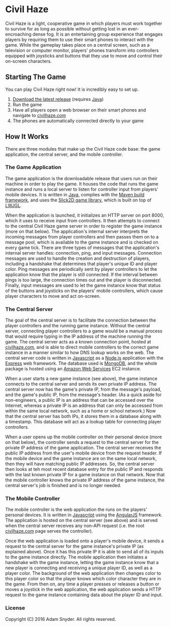 # Civil Haze
Civil Haze is a light, cooperative game in which players must work together to survive for as long as possible without
getting lost in an ever-encroaching dense fog. It is an entertaining group experience that engages players by 
requiring them to use their smart phones to interact with the game. While the gameplay takes place on a central screen, 
such as a television or computer monitor, players' phones transform into controllers equipped with joysticks and 
buttons that they use to move and control their on-screen characters.

## Starting The Game
You can play Civil Haze right now! It is incredibly easy to set up.
1. [Download the latest release](https://github.com/armsnyder/CivilHaze/releases/latest) 
(requires [Java](https://java.com/download))
2. Run the game
3. Have all players open a web browser on their smart phones and navigate to [civilhaze.com](http://civilhaze.com)
4. The phones are automatically connected directly to your game

## How It Works
There are three modules that make up the Civil Haze code base: the game application, the central server, and the mobile 
controller.

### The Game Application
The game application is the downloadable release that users run on their machine in order to play the game. It houses 
the code that runs the game instance and runs a local server to listen for controller input from players' mobile 
devices. It is written in [Java](www.oracle.com/technetwork/java/javase/downloads/), complies with the 
[Maven build framework](https://maven.apache.org/), and uses the [Slick2D game library](slick.ninjacave.com/), which is 
built on top of [LWJGL](https://www.lwjgl.org/).

When the application is launched, it initializes an HTTP server on port 8000, which it uses to receive input from 
controllers. It then attempts to connect to the central Civil Haze game server in order to register the game instance 
(more on that below). The application's internal server interprets the incoming messages from player controllers and 
then passes them on to a message pool, which is available to the game instance and is checked on every game tick. There 
are three types of messages that the application's internal server handles: connection, ping, and input messages. 
Connection messages are used to handle the creation and destruction of players, including a handshake that determines 
that player's unique ID and player color. Ping messages are periodically sent by player controllers to let the 
application know that the player is still connected. If the interval between pings is too large, the connection times 
out and the player is disconnected. Finally, input messages are used to let the game instance know that status of the 
buttons and joysticks on the players' mobile controllers, which cause player characters to move and act on-screen.

### The Central Server
The goal of the central server is to facilitate the connection between the player controllers and the running game 
instance. Without the central server, connecting player controllers to a game would be a manual process that would 
require typing in the IP address of the machine running the game. The central server acts as a known connection point, 
hosted at [civilhaze.com](http://civilhaze.com), and is able to direct mobile controllers to the correct game 
instance in a manner similar to how DNS lookup works on the web. The central server code is written in 
[Javascript](https://www.javascript.com/) as a [Node.js](https://nodejs.org) application with the 
[Express](http://expressjs.com/) web framework. The database used is [MongoDB](https://www.mongodb.org/), and the whole 
package is hosted using an [Amazon Web Services](https://aws.amazon.com/) EC2 instance.

When a user starts a new game instance (see above), the game instance connects to the central server and sends its own 
private IP address. The central server now has the game's private IP, from the message's payload, and the game's public
IP, from the message's header. (As a quick aside for non-engineers, a public IP is an address that can be accessed over 
the Internet, whereas a private IP is an address that can only be accessed from within the same local network, such as 
a home or school network.) Now that the central server has both IPs, it stores them in a database along with a 
timestamp. This database will act as a lookup table for connecting player controllers.

When a user opens up the mobile controller on their personal device (more on that below), the controller sends a 
request to the central server for the private IP address of the game application. The central server receives the 
public IP address from the user's mobile device from the request header. If the mobile device and the game instance 
are on the same local network, then they will have matching public IP addresses. So, the central server then looks at 
teh most recent database entry for the public IP and responds with the last known private IP for a game instance on 
that network. Now that the mobile controller knows the private IP address of the game instance, the central server's 
job is finished and is no longer needed.

### The Mobile Controller
The mobile controller is the web application the runs on the players' personal devices. It is written in 
[Javascript](https://www.javascript.com/) using the [AngularJS](https://angularjs.org/) framework. The application is 
hosted on the central server (see above) and is served when the central server receives any non-API request (i.e. the 
root [civilhaze.com](http://civilhaze.com) page serves the controller).

Once the web application is loaded onto a player's mobile device, it sends a request to the central server for the game 
instance's private IP (as explained above). Once it has this private IP it is able to send all of its inputs to the 
game instance directly. The mobile application then initiates a handshake with the game instance, letting the game 
instance know that a new player is connecting and receiving a unique player ID, as well as a player color. The 
background of the web application then changes color to this player color so that the player knows which color 
character they are in the game. From then on, any time a player presses or releases a button or moves a joystick in the 
web application, the web application sends a HTTP request to the game instance containing data about the player ID and 
input.

### License

Copyright (C) 2016 Adam Snyder. All rights reserved.